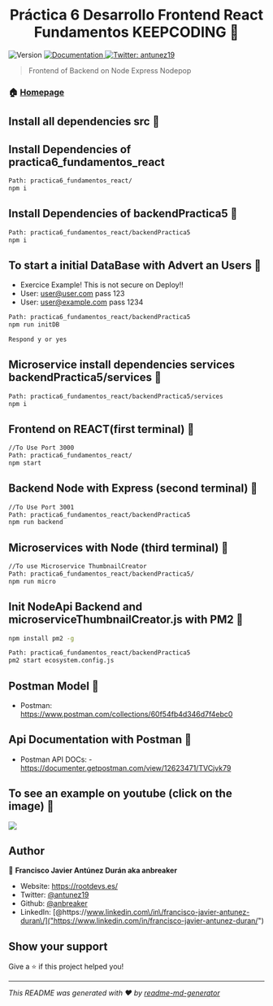 <h1 align="center">Práctica 6 Desarrollo Frontend React Fundamentos KEEPCODING 👋</h1>
<p>
  <img alt="Version" src="https://img.shields.io/badge/version-0.1.0-blue.svg?cacheSeconds=2592000" />
  <a href="https://github.com/anbreaker/practica6FundamentosReact" target="_blank">
    <img alt="Documentation" src="https://img.shields.io/badge/documentation-yes-brightgreen.svg" />
  </a>
  <a href="https://twitter.com/antunez19" target="_blank">
    <img alt="Twitter: antunez19" src="https://img.shields.io/twitter/follow/antunez19.svg?style=social" />
  </a>
</p>

> Frontend of Backend on Node Express Nodepop

### 🏠 [Homepage](https://github.com/anbreaker/practica6FundamentosReact)

## Install all dependencies src 💾

## Install Dependencies of practica6_fundamentos_react

```sh
Path: practica6_fundamentos_react/
npm i
```

## Install Dependencies of backendPractica5 🔧

```sh
Path: practica6_fundamentos_react/backendPractica5
npm i
```

## To start a initial DataBase with Advert an Users 🏁

- Exercice Example! This is not secure on Deploy!!
- User: user@user.com pass 123
- User: user@example.com pass 1234

```sh
Path: practica6_fundamentos_react/backendPractica5
npm run initDB

Respond y or yes
```

## Microservice install dependencies services backendPractica5/services 🔧

```sh
Path: practica6_fundamentos_react/backendPractica5/services
npm i
```

## Frontend on REACT(first terminal) 🔨

```sh
//To Use Port 3000
Path: practica6_fundamentos_react/
npm start
```

## Backend Node with Express (second terminal) 🔨

```sh
//To Use Port 3001
Path: practica6_fundamentos_react/backendPractica5
npm run backend
```

## Microservices with Node (third terminal) 🔨

```sh
//To use Microservice ThumbnailCreator
Path: practica6_fundamentos_react/backendPractica5/
npm run micro

```

## Init NodeApi Backend and microserviceThumbnailCreator.js with PM2 🚀

```sh
npm install pm2 -g

Path: practica6_fundamentos_react/backendPractica5
pm2 start ecosystem.config.js
```

## Postman Model 📯

- Postman: https://www.postman.com/collections/60f54fb4d346d7f4ebc0

## Api Documentation with Postman 📨

- Postman API DOCs: - https://documenter.getpostman.com/view/12623471/TVCjvk79

## To see an example on youtube (click on the image) 📼

[![](https://raw.githubusercontent.com/anbreaker/practica6_fundamentos_react/main/public/React.png)](https://www.youtube.com/watch?v=2wyjvx5XDOE&t")

## Author

👤 **Francisco Javier Antúnez Durán aka anbreaker**

- Website: https://rootdevs.es/
- Twitter: [@antunez19](https://twitter.com/antunez19)
- Github: [@anbreaker](https://github.com/anbreaker)
- LinkedIn: [@https:\/\/www.linkedin.com\/in\/francisco-javier-antunez-duran\/]("https://www.linkedin.com/in/francisco-javier-antunez-duran/")

## Show your support

Give a ⭐️ if this project helped you!

---

_This README was generated with ❤️ by [readme-md-generator](https://github.com/kefranabg/readme-md-generator)_
